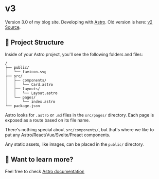 # v3

Version 3.0 of my blog site. Developing with [Astro](https://astro.build). Old version is here: [v2 Source](https://github.com/U-C-S/u-c-s.github.io).

## 🚀 Project Structure

Inside of your Astro project, you'll see the following folders and files:

```
/
├── public/
│   └── favicon.svg
├── src/
│   ├── components/
│   │   └── Card.astro
│   ├── layouts/
│   │   └── Layout.astro
│   └── pages/
│       └── index.astro
└── package.json
```

Astro looks for `.astro` or `.md` files in the `src/pages/` directory. Each page is exposed as a route based on its file name.

There's nothing special about `src/components/`, but that's where we like to put any Astro/React/Vue/Svelte/Preact components.

Any static assets, like images, can be placed in the `public/` directory.

## 👀 Want to learn more?

Feel free to check [Astro documentation](https://docs.astro.build)

